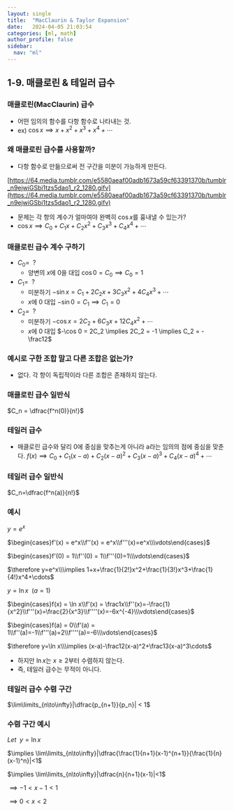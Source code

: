 ```yaml
---
layout: single
title:  "MacClaurin & Taylor Expansion"
date:   2024-04-05 21:03:54 
categories: [ml, math]
author_profile: false
sidebar:
  nav: "ml"
---
```

## 1-9. 매클로린 & 테일러 급수

### 매클로린(MacClaurin) 급수

- 어떤 임의의 함수를 다항 함수로 나타내는 것.
- ex) $\cos x \implies x+x^2+x^3+x^4+\cdots$

### 왜 매클로린 급수를 사용할까?

- 다항 함수로 만듦으로써 전 구간을 미분이 가능하게 만든다.

[https://64.media.tumblr.com/e5580aeaf00adb1673a59cf63391370b/tumblr_n9ejwiGSbi1tzs5dao1_r2_1280.gifv](https://64.media.tumblr.com/e5580aeaf00adb1673a59cf63391370b/tumblr_n9ejwiGSbi1tzs5dao1_r2_1280.gifv)

- 문제는 각 항의 계수가 얼마여야 완벽히 $\cos x$를 흉내낼 수 있는가?
- $\cos x \implies C_0+ C_1x+C_2x^2+C_3x^3+C_4x^4+\cdots$

### 매클로린 급수 계수 구하기

- $C_0 = \enspace ?$
    - 양변의 $x$에 0을 대입
    $\cos 0 = C_0 \implies C_0 = 1$
- $C_1 = \enspace ?$
    - 미분하기
    $-\sin x = C_1+2C_2x+3C_3x^2+4C_4x^3+\cdots$
    - $x$에 0 대입
    $-\sin 0 = C_1 \implies C_1 = 0$
- $C_2 = \enspace ?$
    - 미분하기
    $-\cos x = 2C_2+6C_3x+12C_4x^2+\cdots$
    - $x$에 0 대입
    $-\cos 0 = 2C_2 \implies 2C_2 = -1 \implies C_2 = -\frac12$

### 예시로 구한 조합 말고 다른 조합은 없는가?

- 없다. 각 항이 독립적이라 다른 조합은 존재하지 않는다.

### 매클로린 급수 일반식

$C_n = \dfrac{f^n(0)}{n!}$

### 테일러 급수

- 매클로린 급수와 달리 0에 중심을 맞추는게 아니라 a라는 임의의 점에 중심을 맞춘다.
$f(x) \implies C_0+ C_1(x-a)+C_2(x-a)^2+C_3(x-a)^3+C_4(x-a)^4+\cdots$

### 테일러 급수 일반식

$C_n=\dfrac{f^n(a)}{n!}$

### 예시

$y = e^x$

$\begin{cases}f'(x) = e^x\\f''(x) = e^x\\f'''(x)=e^x\\\vdots\end{cases}$

$\begin{cases}f'(0) = 1\\f''(0) = 1\\f'''(0)=1\\\vdots\end{cases}$

$\therefore y=e^x\\\implies 1+x+\frac{1}{2!}x^2+\frac{1}{3!}x^3+\frac{1}{4!}x^4+\cdots$

$y = \ln x\enspace(a = 1)$

$\begin{cases}f(x) = \ln x\\f'(x) = \frac1x\\f''(x)=-\frac{1}{x^2}\\f'''(x)=\frac{2}{x^3}\\f''''(x)=-6x^{-4}\\\vdots\end{cases}$

$\begin{cases}f(a) = 0\\f'(a) = 1\\f''(a)=-1\\f'''(a)=2\\f''''(a)=-6\\\vdots\end{cases}$

$\therefore y=\ln x\\\implies (x-a)-\frac12(x-a)^2+\frac13(x-a)^3\cdots$

- 하지만 $\ln x$는 $x\geq2$부터 수렴하지 않는다.
- 즉, 테일러 급수는 무적이 아니다.

### 테일러 급수 수렴 구간

$\lim\limits_{n\to\infty}|\dfrac{p_{n+1}}{p_n}| < 1$

### 수렴 구간 예시

$Let \enspace y=\ln x$

$\implies \lim\limits_{n\to\infty}|\dfrac{\frac{1}{n+1}(x-1)^{n+1}}{\frac{1}{n}(x-1)^n}|<1$

$\implies \lim\limits_{n\to\infty}|\dfrac{n}{n+1}(x-1)|<1$

$\implies -1 < x-1 <1$

$\implies 0<x<2$